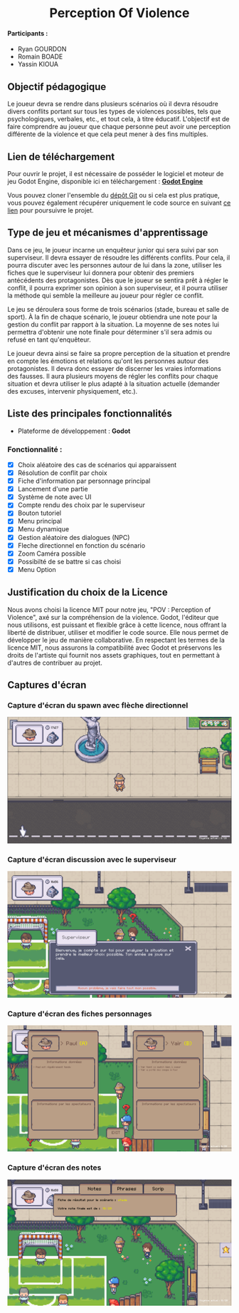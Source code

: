 # <div align="center">Perception Of Violence</div>

#### Participants :

- Ryan GOURDON
- Romain BOADE
- Yassin KIOUA

## Objectif pédagogique

Le joueur devra se rendre dans plusieurs scénarios où il devra résoudre divers conflits portant sur tous les types de violences possibles, tels que psychologiques, verbales, etc., et tout cela, à titre éducatif. L'objectif est de faire comprendre au joueur que chaque personne peut avoir une perception différente de la violence et que cela peut mener à des fins multiples.

## Lien de téléchargement

Pour ouvrir le projet, il est nécessaire de posséder le logiciel et moteur de jeu Godot Engine, disponible ici en téléchargement : **[Godot Engine](https://godotengine.org/download)**

Vous pouvez cloner l'ensemble du [dépôt Git](https://github.com/yassinkioua/Jeu_serieux_POV)  ou si cela est plus pratique, vous pouvez également récupérer uniquement le code source en suivant [ce lien](./src) pour poursuivre le projet.

## Type de jeu et mécanismes d'apprentissage

Dans ce jeu, le joueur incarne un enquêteur junior qui sera suivi par son superviseur. Il devra essayer de résoudre les différents conflits. Pour cela, il pourra discuter avec les personnes autour de lui dans la zone, utiliser les fiches que le superviseur lui donnera pour obtenir des premiers antécédents des protagonistes. Dès que le joueur se sentira prêt à régler le conflit, il pourra exprimer son opinion à son superviseur, et il pourra utiliser la méthode qui semble la meilleure au joueur pour régler ce conflit.

Le jeu se déroulera sous forme de trois scénarios (stade, bureau et salle de sport). À la fin de chaque scénario, le joueur obtiendra une note pour la gestion du conflit par rapport à la situation. La moyenne de ses notes lui permettra d'obtenir une note finale pour déterminer s'il sera admis ou refusé en tant qu'enquêteur.

Le joueur devra ainsi se faire sa propre perception de la situation et prendre en compte les émotions et relations qu'ont les personnes autour des protagonistes. Il devra donc essayer de discerner les vraies informations des fausses. Il aura plusieurs moyens de régler les conflits pour chaque situation et devra utiliser le plus adapté à la situation actuelle (demander des excuses, intervenir physiquement, etc.).

## Liste des principales fonctionnalités

- Plateforme de développement : **Godot**

### Fonctionnalité :

- [x] Choix aléatoire des cas de scénarios qui apparaissent
- [x] Résolution de conflit par choix
- [x] Fiche d'information par personnage principal
- [x] Lancement d'une partie
- [x] Système de note avec UI 
- [x] Compte rendu des choix par le superviseur
- [x] Bouton tutoriel
- [x] Menu principal
- [x] Menu dynamique
- [x] Gestion aléatoire des dialogues (NPC)
- [x] Fleche directionnel en fonction du scénario
- [x] Zoom Caméra possible
- [x] Possibilté de se battre si cas choisi
- [x] Menu Option

## Justification du choix de la Licence

Nous avons choisi la licence MIT pour notre jeu, "POV : Perception of Violence", axé sur la compréhension de la violence. Godot, l'éditeur que nous utilisons, est puissant et flexible grâce à cette licence, nous offrant la liberté de distribuer, utiliser et modifier le code source. Elle nous permet de développer le jeu de manière collaborative. En respectant les termes de la licence MIT, nous assurons la compatibilité avec Godot et préservons les droits de l'artiste qui fournit nos assets graphiques, tout en permettant à d'autres de contribuer au projet.

## Captures d'écran

### Capture d'écran du spawn avec flèche directionnel
![Screenshot spawn et fleche](Capture_ecran/spawn.png)

### Capture d'écran discussion avec le superviseur
![Screenshot discussion superviseur](Capture_ecran/discussion_superviseur.png)

### Capture d'écran des fiches personnages
![Screenshot fiche personnage](Capture_ecran/fiche.png)

### Capture d'écran des notes
![Screenshot note](Capture_ecran/note.png)
